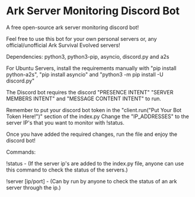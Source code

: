 # Ark Server Monitoring Discord Bot
A free open-source ark server monitoring discord bot! 

Feel free to use this bot for your own personal servers or, any official/unofficial Ark Survival Evolved servers! 

Dependencies: python3, python3-pip, asyncio, discord.py and a2s

For Ubuntu Servers, install the requirements manually with "pip install python-a2s", "pip install asyncio" and "python3 -m pip install -U discord.py"

The Discord bot requires the discord "PRESENCE INTENT" "SERVER MEMBERS INTENT" and "MESSAGE CONTENT INTENT" to run. 

Remember to put your discord bot token in the "client.run("Put Your Bot Token Here!")" section of the index.py
Change the "IP_ADDRESSES" to the server IP's that you want to monitor with !status. 

Once you have added the required changes, run the file and enjoy the discord bot! 


Commands: 

  !status - (If the server ip's are added to the index.py file, anyone can use this command to check the status of the servers.) 
  
  !server [ip/port] - (Can by run by anyone to check the status of an ark server through the ip.) 
